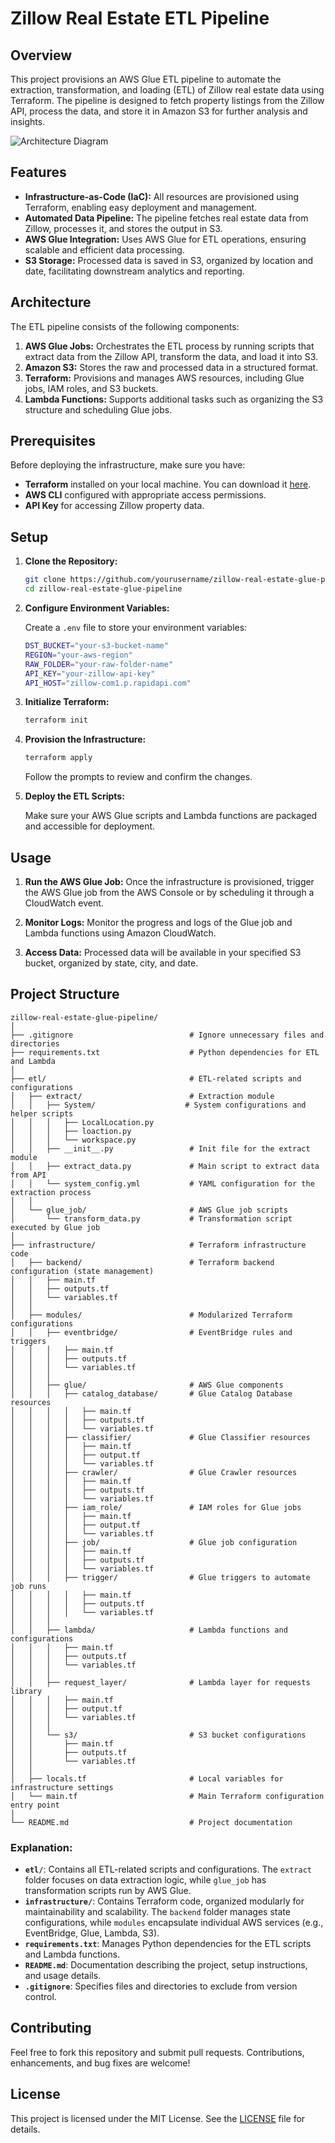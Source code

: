 # Zillow Real Estate ETL Pipeline

## Overview

This project provisions an AWS Glue ETL pipeline to automate the extraction, transformation, and loading (ETL) of Zillow real estate data using Terraform. The pipeline is designed to fetch property listings from the Zillow API, process the data, and store it in Amazon S3 for further analysis and insights.

![Architecture Diagram](https://github.com/devodriqroberts/Zillow-RealEstate-Glue-Pipeline/images/infrastructure.drawio.png)

## Features

- **Infrastructure-as-Code (IaC):** All resources are provisioned using Terraform, enabling easy deployment and management.
- **Automated Data Pipeline:** The pipeline fetches real estate data from Zillow, processes it, and stores the output in S3.
- **AWS Glue Integration:** Uses AWS Glue for ETL operations, ensuring scalable and efficient data processing.
- **S3 Storage:** Processed data is saved in S3, organized by location and date, facilitating downstream analytics and reporting.

## Architecture

The ETL pipeline consists of the following components:

1. **AWS Glue Jobs:** Orchestrates the ETL process by running scripts that extract data from the Zillow API, transform the data, and load it into S3.
2. **Amazon S3:** Stores the raw and processed data in a structured format.
3. **Terraform:** Provisions and manages AWS resources, including Glue jobs, IAM roles, and S3 buckets.
4. **Lambda Functions:** Supports additional tasks such as organizing the S3 structure and scheduling Glue jobs.

## Prerequisites

Before deploying the infrastructure, make sure you have:

- **Terraform** installed on your local machine. You can download it [here](https://www.terraform.io/downloads.html).
- **AWS CLI** configured with appropriate access permissions.
- **API Key** for accessing Zillow property data.

## Setup

1. **Clone the Repository:**

   ```bash
   git clone https://github.com/yourusername/zillow-real-estate-glue-pipeline.git
   cd zillow-real-estate-glue-pipeline
   ```

2. **Configure Environment Variables:**

   Create a `.env` file to store your environment variables:

   ```bash
   DST_BUCKET="your-s3-bucket-name"
   REGION="your-aws-region"
   RAW_FOLDER="your-raw-folder-name"
   API_KEY="your-zillow-api-key"
   API_HOST="zillow-com1.p.rapidapi.com"
   ```

3. **Initialize Terraform:**

   ```bash
   terraform init
   ```

4. **Provision the Infrastructure:**

   ```bash
   terraform apply
   ```

   Follow the prompts to review and confirm the changes.

5. **Deploy the ETL Scripts:**

   Make sure your AWS Glue scripts and Lambda functions are packaged and accessible for deployment.

## Usage

1. **Run the AWS Glue Job:**
   Once the infrastructure is provisioned, trigger the AWS Glue job from the AWS Console or by scheduling it through a CloudWatch event.

2. **Monitor Logs:**
   Monitor the progress and logs of the Glue job and Lambda functions using Amazon CloudWatch.

3. **Access Data:**
   Processed data will be available in your specified S3 bucket, organized by state, city, and date.

## Project Structure

```
zillow-real-estate-glue-pipeline/
│
├── .gitignore                          # Ignore unnecessary files and directories
├── requirements.txt                    # Python dependencies for ETL and Lambda
│
├── etl/                                # ETL-related scripts and configurations
│   ├── extract/                        # Extraction module
│   │   ├── System/                    # System configurations and helper scripts
│   │   │   ├── LocalLocation.py
│   │   │   ├── loaction.py
│   │   │   └── workspace.py
│   │   ├── __init__.py                 # Init file for the extract module
│   │   ├── extract_data.py             # Main script to extract data from API
│   │   └── system_config.yml           # YAML configuration for the extraction process
│   │
│   └── glue_job/                       # AWS Glue job scripts
│       └── transform_data.py           # Transformation script executed by Glue job
│
├── infrastructure/                     # Terraform infrastructure code
│   ├── backend/                        # Terraform backend configuration (state management)
│   │   ├── main.tf
│   │   ├── outputs.tf
│   │   └── variables.tf
│   │
│   ├── modules/                        # Modularized Terraform configurations
│   │   ├── eventbridge/                # EventBridge rules and triggers
│   │   │   ├── main.tf
│   │   │   ├── outputs.tf
│   │   │   └── variables.tf
│   │   │
│   │   ├── glue/                       # AWS Glue components
│   │   │   ├── catalog_database/       # Glue Catalog Database resources
│   │   │   │   ├── main.tf
│   │   │   │   ├── outputs.tf
│   │   │   │   └── variables.tf
│   │   │   ├── classifier/             # Glue Classifier resources
│   │   │   │   ├── main.tf
│   │   │   │   ├── output.tf
│   │   │   │   └── variables.tf
│   │   │   ├── crawler/                # Glue Crawler resources
│   │   │   │   ├── main.tf
│   │   │   │   ├── outputs.tf
│   │   │   │   └── variables.tf
│   │   │   ├── iam_role/               # IAM roles for Glue jobs
│   │   │   │   ├── main.tf
│   │   │   │   ├── output.tf
│   │   │   │   └── variables.tf
│   │   │   ├── job/                    # Glue job configuration
│   │   │   │   ├── main.tf
│   │   │   │   ├── outputs.tf
│   │   │   │   └── variables.tf
│   │   │   ├── trigger/                # Glue triggers to automate job runs
│   │   │   │   ├── main.tf
│   │   │   │   ├── outputs.tf
│   │   │   │   └── variables.tf
│   │   │
│   │   ├── lambda/                     # Lambda functions and configurations
│   │   │   ├── main.tf
│   │   │   ├── outputs.tf
│   │   │   └── variables.tf
│   │   │
│   │   ├── request_layer/              # Lambda layer for requests library
│   │   │   ├── main.tf
│   │   │   ├── output.tf
│   │   │   └── variables.tf
│   │   │
│   │   └── s3/                         # S3 bucket configurations
│   │       ├── main.tf
│   │       ├── outputs.tf
│   │       └── variables.tf
│   │
│   ├── locals.tf                       # Local variables for infrastructure settings
│   └── main.tf                         # Main Terraform configuration entry point
│
└── README.md                           # Project documentation
```

### Explanation:

- **`etl/`**: Contains all ETL-related scripts and configurations. The `extract` folder focuses on data extraction logic, while `glue_job` has transformation scripts run by AWS Glue.
- **`infrastructure/`**: Contains Terraform code, organized modularly for maintainability and scalability. The `backend` folder manages state configurations, while `modules` encapsulate individual AWS services (e.g., EventBridge, Glue, Lambda, S3).
- **`requirements.txt`**: Manages Python dependencies for the ETL scripts and Lambda functions.
- **`README.md`**: Documentation describing the project, setup instructions, and usage details.
- **`.gitignore`**: Specifies files and directories to exclude from version control.

## Contributing

Feel free to fork this repository and submit pull requests. Contributions, enhancements, and bug fixes are welcome!

## License

This project is licensed under the MIT License. See the [LICENSE](LICENSE) file for details.
